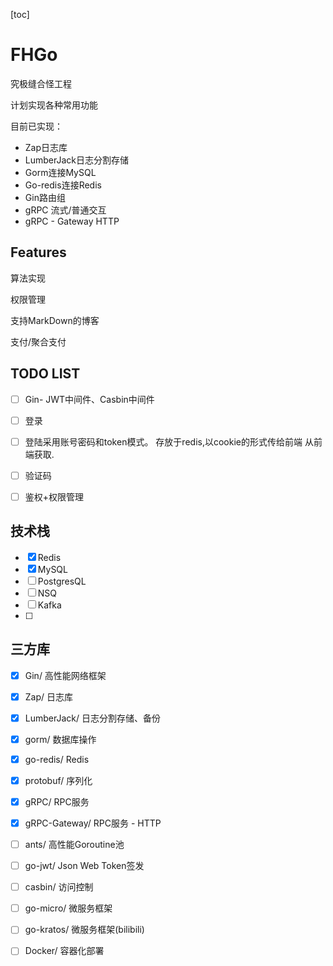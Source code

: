 [toc]

# FHGo

究极缝合怪工程

计划实现各种常用功能

目前已实现：
- Zap日志库
- LumberJack日志分割存储
- Gorm连接MySQL
- Go-redis连接Redis
- Gin路由组
- gRPC 流式/普通交互
- gRPC - Gateway HTTP

## Features

算法实现

权限管理

支持MarkDown的博客

支付/聚合支付


## TODO LIST

- [ ] Gin- JWT中间件、Casbin中间件
- [ ] 登录
- [ ] 登陆采用账号密码和token模式。 存放于redis,以cookie的形式传给前端 从前端获取.
- [ ] 验证码
- [ ] 鉴权+权限管理


## 技术栈

 - [X] Redis
 - [X] MySQL
 - [ ] PostgresQL
 - [ ] NSQ
 - [ ] Kafka
 - [ ] 

## 三方库

- [X] Gin/ 高性能网络框架
- [X] Zap/ 日志库
- [X] LumberJack/ 日志分割存储、备份
- [X] gorm/ 数据库操作
- [X] go-redis/ Redis
- [X] protobuf/ 序列化
- [X] gRPC/ RPC服务
- [X] gRPC-Gateway/ RPC服务 - HTTP
- [ ] ants/ 高性能Goroutine池
- [ ] go-jwt/ Json Web Token签发
- [ ] casbin/ 访问控制
- [ ] go-micro/ 微服务框架
- [ ] go-kratos/ 微服务框架(bilibili)
- [ ] Docker/ 容器化部署




